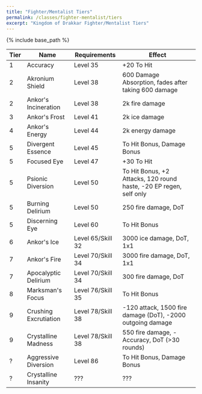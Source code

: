 ```yaml
---
title: "Fighter/Mentalist Tiers"
permalink: /classes/fighter-mentalist/tiers
excerpt: "Kingdom of Drakkar Fighter/Mentalist Tiers"
---
```


{% include base_path %}

Tier | Name | Requirements | Effect
---- | ---- | ------------ | ------
1    | Accuracy               | Level 35 | +20 To Hit
2    | Akronium Shield        | Level 38 | 600 Damage Absorption, fades after taking 600 damage
2    | Ankor's Incineration   | Level 38 | 2k fire damage
3    | Ankor's Frost          | Level 41 | 2k ice damage
4    | Ankor's Energy         | Level 44 | 2k energy damage
5    | Divergent Essence      | Level 45 | To Hit Bonus, Damage Bonus
5    | Focused Eye            | Level 47 | +30 To Hit
5    | Psionic Diversion      | Level 50 | To Hit Bonus, +2 Attacks, 120 round haste, -20 EP regen, self only
5    | Burning Delirium       | Level 50 | 250 fire damage, DoT
5    | Discerning Eye         | Level 60 | To Hit Bonus
6    | Ankor's Ice            | Level 65/Skill 32 | 3000 ice damage, DoT, 1x1
7    | Ankor's Fire           | Level 70/Skill 34 | 3000 fire damage, DoT, 1x1
7    | Apocalyptic Delirium   | Level 70/Skill 34 | 300 fire damage, DoT
8    | Marksman's Focus       | Level 76/Skill 35 | To Hit Bonus
9    | Crushing Excrutiation  | Level 78/Skill 38 | -120 attack, 1500 fire damage (DoT), -2000 outgoing damage
9    | Crystalline Madness    | Level 78/Skill 38 | 550 fire damage, -Accuracy, DoT (>30 rounds)
?    | Aggressive Diversion   | Level 86 | To Hit Bonus, Damage Bonus
?    | Crystalline Insanity   | ??? | ???
